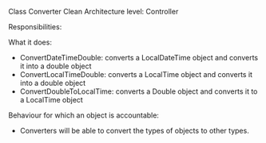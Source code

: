 Class Converter
Clean Architecture level: Controller

Responsibilities:

What it does:
* ConvertDateTimeDouble: converts a LocalDateTime object and converts it into a double object
* ConvertLocalTimeDouble: converts a LocalTime object and converts it into a double object
* ConvertDoubleToLocalTime: converts a Double object and converts it to a LocalTime object

Behaviour for which an object is accountable:
* Converters will be able to convert the types of objects to other types.